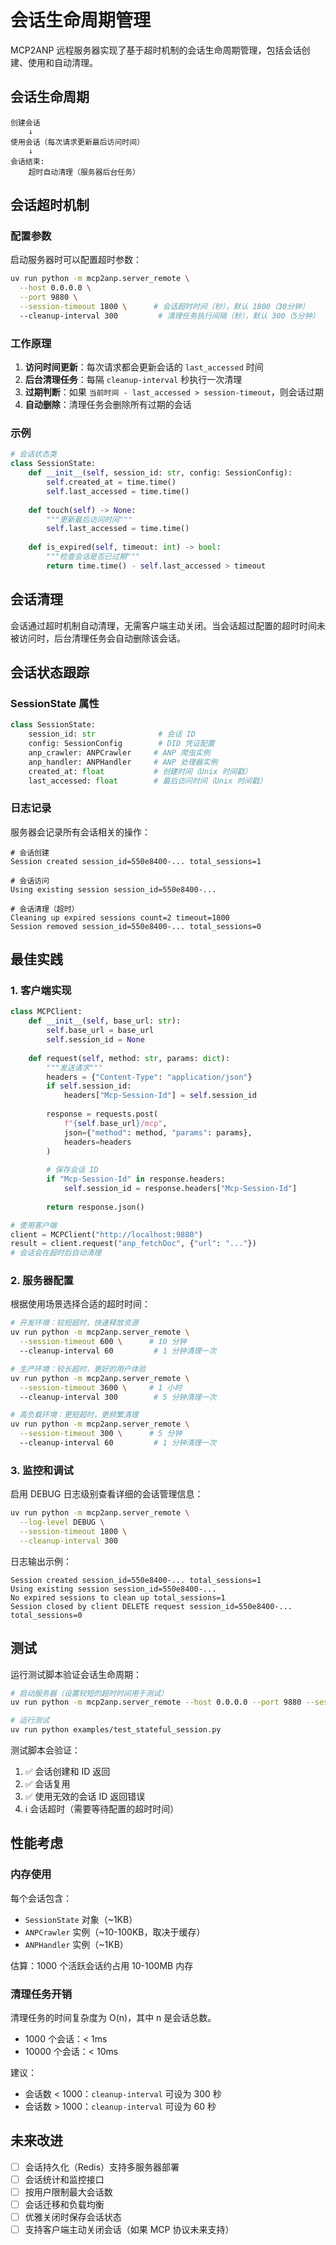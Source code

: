 # 会话生命周期管理

MCP2ANP 远程服务器实现了基于超时机制的会话生命周期管理，包括会话创建、使用和自动清理。

## 会话生命周期

```
创建会话
    ↓
使用会话（每次请求更新最后访问时间）
    ↓
会话结束:
    超时自动清理（服务器后台任务）
```

## 会话超时机制

### 配置参数

启动服务器时可以配置超时参数：

```bash
uv run python -m mcp2anp.server_remote \
  --host 0.0.0.0 \
  --port 9880 \
  --session-timeout 1800 \      # 会话超时时间（秒），默认 1800（30分钟）
  --cleanup-interval 300         # 清理任务执行间隔（秒），默认 300（5分钟）
```

### 工作原理

1. **访问时间更新**：每次请求都会更新会话的 `last_accessed` 时间
2. **后台清理任务**：每隔 `cleanup-interval` 秒执行一次清理
3. **过期判断**：如果 `当前时间 - last_accessed > session-timeout`，则会话过期
4. **自动删除**：清理任务会删除所有过期的会话

### 示例

```python
# 会话状态类
class SessionState:
    def __init__(self, session_id: str, config: SessionConfig):
        self.created_at = time.time()
        self.last_accessed = time.time()
    
    def touch(self) -> None:
        """更新最后访问时间"""
        self.last_accessed = time.time()
    
    def is_expired(self, timeout: int) -> bool:
        """检查会话是否已过期"""
        return time.time() - self.last_accessed > timeout
```

## 会话清理

会话通过超时机制自动清理，无需客户端主动关闭。当会话超过配置的超时时间未被访问时，后台清理任务会自动删除该会话。

## 会话状态跟踪

### SessionState 属性

```python
class SessionState:
    session_id: str              # 会话 ID
    config: SessionConfig        # DID 凭证配置
    anp_crawler: ANPCrawler     # ANP 爬虫实例
    anp_handler: ANPHandler     # ANP 处理器实例
    created_at: float           # 创建时间（Unix 时间戳）
    last_accessed: float        # 最后访问时间（Unix 时间戳）
```

### 日志记录

服务器会记录所有会话相关的操作：

```
# 会话创建
Session created session_id=550e8400-... total_sessions=1

# 会话访问
Using existing session session_id=550e8400-...

# 会话清理（超时）
Cleaning up expired sessions count=2 timeout=1800
Session removed session_id=550e8400-... total_sessions=0
```

## 最佳实践

### 1. 客户端实现

```python
class MCPClient:
    def __init__(self, base_url: str):
        self.base_url = base_url
        self.session_id = None
    
    def request(self, method: str, params: dict):
        """发送请求"""
        headers = {"Content-Type": "application/json"}
        if self.session_id:
            headers["Mcp-Session-Id"] = self.session_id
        
        response = requests.post(
            f"{self.base_url}/mcp",
            json={"method": method, "params": params},
            headers=headers
        )
        
        # 保存会话 ID
        if "Mcp-Session-Id" in response.headers:
            self.session_id = response.headers["Mcp-Session-Id"]
        
        return response.json()

# 使用客户端
client = MCPClient("http://localhost:9880")
result = client.request("anp_fetchDoc", {"url": "..."})
# 会话会在超时后自动清理
```

### 2. 服务器配置

根据使用场景选择合适的超时时间：

```bash
# 开发环境：较短超时，快速释放资源
uv run python -m mcp2anp.server_remote \
  --session-timeout 600 \      # 10 分钟
  --cleanup-interval 60         # 1 分钟清理一次

# 生产环境：较长超时，更好的用户体验
uv run python -m mcp2anp.server_remote \
  --session-timeout 3600 \     # 1 小时
  --cleanup-interval 300        # 5 分钟清理一次

# 高负载环境：更短超时，更频繁清理
uv run python -m mcp2anp.server_remote \
  --session-timeout 300 \      # 5 分钟
  --cleanup-interval 60         # 1 分钟清理一次
```

### 3. 监控和调试

启用 DEBUG 日志级别查看详细的会话管理信息：

```bash
uv run python -m mcp2anp.server_remote \
  --log-level DEBUG \
  --session-timeout 1800 \
  --cleanup-interval 300
```

日志输出示例：
```
Session created session_id=550e8400-... total_sessions=1
Using existing session session_id=550e8400-...
No expired sessions to clean up total_sessions=1
Session closed by client DELETE request session_id=550e8400-... total_sessions=0
```

## 测试

运行测试脚本验证会话生命周期：

```bash
# 启动服务器（设置较短的超时时间用于测试）
uv run python -m mcp2anp.server_remote --host 0.0.0.0 --port 9880 --session-timeout 60 --cleanup-interval 30

# 运行测试
uv run python examples/test_stateful_session.py
```

测试脚本会验证：
1. ✅ 会话创建和 ID 返回
2. ✅ 会话复用
3. ✅ 使用无效的会话 ID 返回错误
4. ℹ️ 会话超时（需要等待配置的超时时间）

## 性能考虑

### 内存使用

每个会话包含：
- `SessionState` 对象（~1KB）
- `ANPCrawler` 实例（~10-100KB，取决于缓存）
- `ANPHandler` 实例（~1KB）

估算：1000 个活跃会话约占用 10-100MB 内存

### 清理任务开销

清理任务的时间复杂度为 O(n)，其中 n 是会话总数。
- 1000 个会话：< 1ms
- 10000 个会话：< 10ms

建议：
- 会话数 < 1000：`cleanup-interval` 可设为 300 秒
- 会话数 > 1000：`cleanup-interval` 可设为 60 秒

## 未来改进

- [ ] 会话持久化（Redis）支持多服务器部署
- [ ] 会话统计和监控接口
- [ ] 按用户限制最大会话数
- [ ] 会话迁移和负载均衡
- [ ] 优雅关闭时保存会话状态
- [ ] 支持客户端主动关闭会话（如果 MCP 协议未来支持）
